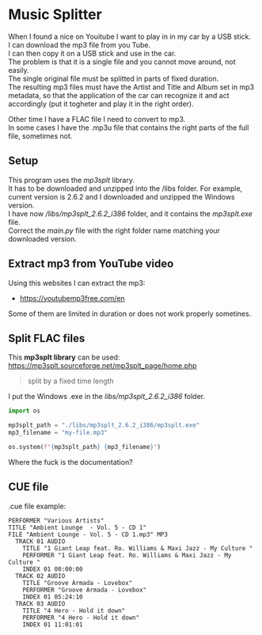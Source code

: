 # Music Splitter

When I found a nice on Youitube I  want to play in in my car by a USB stick.  
I can download the mp3 file from you Tube.   
I can then copy it on a USB stick and use in the car.  
The problem is that it is a single file and you cannot move around, not easily.  
The single original file must be splitted in parts of fixed duration.  
The resulting mp3 files must have the Artist and Title and Album set in mp3 metadata,
so that the application of the car can recognize it and act accordingly (put it togheter and play it in the right order).

Other time I have a FLAC file I need to convert to mp3.  
In some cases I have the .mp3u file that contains the right parts of the full file, sometimes not.  

## Setup
This program uses the _mp3splt_ library.  
It has to be downloaded and unzipped into the /libs folder.
For example, current version is 2.6.2 and I downloaded and unzipped the Windows version.   
I have now _/libs/mp3splt_2.6.2_i386_ folder, and it contains the _mp3splt.exe_ file.  
Correct the _main.py_ file with the right folder name matching your downloaded version.  

## Extract mp3 from YouTube video
Using this websites I can extract the mp3:
- https://youtubemp3free.com/en

Some of them are limited in duration or does not work properly sometines.

## Split FLAC files


This **mp3splt library** can be used: https://mp3splt.sourceforge.net/mp3splt_page/home.php
> split by a fixed time length

I put the Windows .exe in the _libs/mp3splt_2.6.2_i386_ folder.

```python
import os

mp3splt_path = "./libs/mp3splt_2.6.2_i386/mp3splt.exe"
mp3_filename = "my-file.mp3"

os.system(f"{mp3splt_path} {mp3_filename}")
```

Where the fuck is the documentation?



## CUE file

.cue file example:
```
PERFORMER "Various Artists"
TITLE "Ambient Lounge  - Vol. 5 - CD 1"
FILE "Ambient Lounge - Vol. 5 - CD 1.mp3" MP3
  TRACK 01 AUDIO
    TITLE "1 Giant Leap feat. Ro. Williams & Maxi Jazz - My Culture "
    PERFORMER "1 Giant Leap feat. Ro. Williams & Maxi Jazz - My Culture "
    INDEX 01 00:00:00
  TRACK 02 AUDIO
    TITLE "Groove Armada - Lovebox"
    PERFORMER "Groove Armada - Lovebox"
    INDEX 01 05:24:10
  TRACK 03 AUDIO
    TITLE "4 Hero - Hold it down"
    PERFORMER "4 Hero - Hold it down"
    INDEX 01 11:01:01
```
